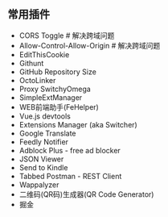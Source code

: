 ## 常用插件

- CORS Toggle  # 解决跨域问题
- Allow-Control-Allow-Origin # 解决跨域问题
- EditThisCookie
- Githunt
- GitHub Repository Size
- OctoLinker
- Proxy SwitchyOmega
- SimpleExtManager
- WEB前端助手(FeHelper)
- Vue.js devtools
- Extensions Manager (aka Switcher)
- Google Translate
- Feedly Notifier
- Adblock Plus - free ad blocker
- JSON Viewer
- Send to Kindle
- Tabbed Postman - REST Client
- Wappalyzer
- 二维码(QR码)生成器(QR Code Generator)
- 掘金
